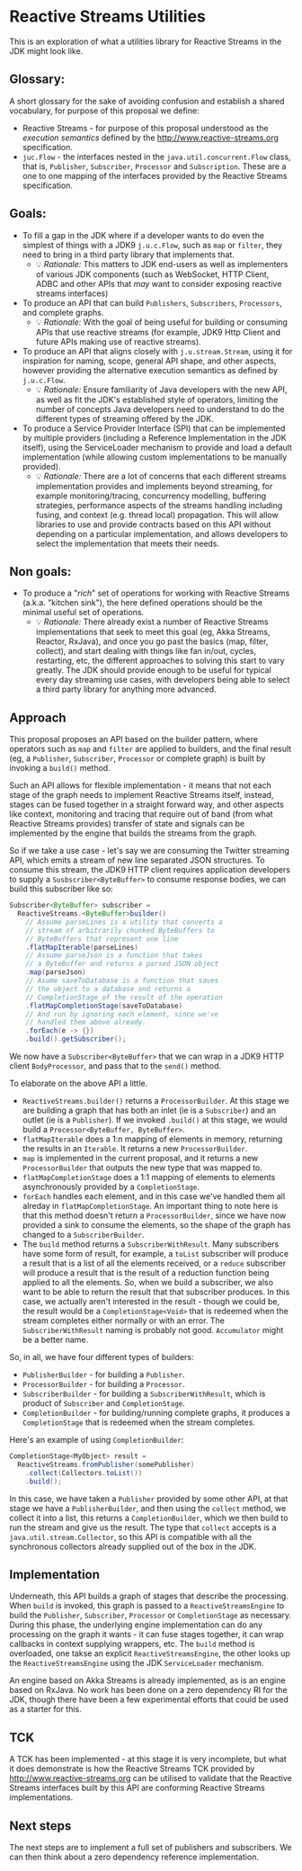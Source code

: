 # Reactive Streams Utilities

This is an exploration of what a utilities library for Reactive Streams in the JDK might look like.

## Glossary:

A short glossary for the sake of avoiding confusion and establish a shared vocabulary, for purpose of this proposal we define:

- Reactive Streams - for purpose of this proposal understood as the *execution semantics* defined by the http://www.reactive-streams.org specification.
- `juc.Flow` - the interfaces nested in the `java.util.concurrent.Flow` class, that is, `Publisher`, `Subscriber`, `Processor` and `Subscription`. These are a one to one mapping of the interfaces provided by the Reactive Streams specification.

## Goals:

* To fill a gap in the JDK where if a developer wants to do even the simplest of things with a JDK9 `j.u.c.Flow`, such as `map` or `filter`, they need to bring in a third party library that implements that.
  * :bulb: *Rationale:* This matters to JDK end-users as well as implementers of various JDK components (such as WebSocket, HTTP Client, ADBC and other APIs that *may* want to consider exposing reactive streams interfaces)
* To produce an API that can build `Publishers`, `Subscribers`, `Processors`, and complete graphs.
  * :bulb: *Rationale:* With the goal of being useful for building or consuming APIs that use reactive streams (for example, JDK9 Http Client and future APIs making use of reactive streams).
* To produce an API that aligns closely with `j.u.stream.Stream`, using it for inspiration for naming, scope, general API shape, and other aspects, however providing the alternative execution semantics as defined by `j.u.c.Flow`. 
  * :bulb: *Rationale:* Ensure familiarity of Java developers with the new API, as well as fit the JDK's established style of operators, limiting the number of concepts Java developers need to understand to do the different types of streaming offered by the JDK.
* To produce a Service Provider Interface (SPI) that can be implemented by multiple providers (including a Reference Implementation in the JDK itself), using the ServiceLoader mechanism to provide and load a default implementation (while allowing custom implementations to be manually provided). 
  * :bulb: *Rationale:* There are a lot of concerns that each different streams implementation provides and implements beyond streaming, for example monitoring/tracing, concurrency modelling, buffering strategies, performance aspects of the streams handling including fusing, and context (e.g. thread local) propagation. This will allow libraries to use and provide contracts based on this API without depending on a particular implementation, and allows developers to select the implementation that meets their needs.

## Non goals:

* To produce a "*rich*" set of operations for working with Reactive Streams (a.k.a. "kitchen sink"), the here defined operations should be the minimal useful set of operations. 
  * :bulb: *Rationale:* There already exist a number of Reactive Streams implementations that seek to meet this goal (eg, Akka Streams, Reactor, RxJava), and once you go past the basics (map, filter, collect), and start dealing with things like fan in/out, cycles, restarting, etc, the different approaches to solving this start to vary greatly. The JDK should provide enough to be useful for typical every day streaming use cases, with developers being able to select a third party library for anything more advanced.

## Approach

This proposal proposes an API based on the builder pattern, where operators such as `map` and `filter` are applied to builders, and the final result (eg, a `Publisher`, `Subscriber`, `Processor` or complete graph) is built by invoking a `build()` method.

Such an API allows for flexible implementation - it means that not each stage of the graph needs to implement Reactive Streams itself, instead, stages can be fused together in a straight forward way, and other aspects like context, monitoring and tracing that require out of band (from what Reactive Streams provides) transfer of state and signals can be implemented by the engine that builds the streams from the graph.

So if we take a use case - let's say we are consuming the Twitter streaming API, which emits a stream of new line separated JSON structures. To consume this stream, the JDK9 HTTP client requires application developers to supply a `Susbscriber<ByteBuffer>` to consume response bodies, we can build this subscriber like so:

```java
Subscriber<ByteBuffer> subscriber = 
  ReactiveStreams.<ByteBuffer>builder()
    // Assume parseLines is a utility that converts a
    // stream of arbitrarily chunked ByteBuffers to
    // ByteBuffers that represent one line
    .flatMapIterable(parseLines)
    // Assume parseJson is a function that takes
    // a ByteBuffer and returns a parsed JSON object
    .map(parseJson)
    // Asume saveToDatabase is a function that saves
    // the object to a database and returns a
    // CompletionStage of the result of the operation
    .flatMapCompletionStage(saveToDatabase)
    // And run by ignoring each element, since we've
    // handled them above already.
    .forEach(e -> {})
    .build().getSubscriber();
```

We now have a `Subscriber<ByteBuffer>` that we can wrap in a JDK9 HTTP client `BodyProcessor`, and pass that to the `send()` method.

To elaborate on the above API a little.

* `ReactiveStreams.builder()` returns a `ProcessorBuilder`. At this stage we are building a graph that has both an inlet (ie is a `Subscriber`) and an outlet (ie is a `Publisher`). If we invoked `.build()` at this stage, we would build a `Processor<ByteBuffer, ByteBuffer>`.
* `flatMapIterable` does a 1:n mapping of elements in memory, returning the results in an `Iterable`. It returns a new `ProcessorBuilder`.
* `map` is implemented in the current proposal, and it returns a new `ProcessorBuilder` that outputs the new type that was mapped to.
* `flatMapCompletionStage` does a 1:1 mapping of elements to elements asynchronously provided by a `CompletionStage`.
* `forEach` handles each element, and in this case we've handled them all alreday in `flatMapCompletionStage`. An important thing to note here is that this method doesn't return a `ProcessorBuilder`, since we have now provided a sink to consume the elements, so the shape of the graph has changed to a `SubscriberBuilder`.
* The `build` method returns a `SubscriberWithResult`. Many subscribers have some form of result, for example, a `toList` subscriber will produce a result that is a list of all the elements received, or a `reduce` subscriber will produce a result that is the result of a reduction function being applied to all the elements. So, when we build a subscriber, we also want to be able to return the result that that subscriber produces. In this case, we actually aren't interested in the result - though we could be, the result would be a `CompletionStage<Void>` that is redeemed when the stream completes either normally or with an error. The `SubscriberWithResult` naming is probably not good. `Accumulator` might be a better name.

So, in all, we have four different types of builders:

* `PublisherBuilder` - for building a `Publisher`.
* `ProcessorBuilder` - for building a `Processor`.
* `SubscriberBuilder` - for building a `SubscriberWithResult`, which is product of `Subscriber` and `CompletionStage`.
* `CompletionBuilder` - for building/running complete graphs, it produces a `CompletionStage` that is redeemed when the stream completes.

Here's an example of using `CompletionBuilder`:

```java
CompletionStage<MyObject> result = 
  ReactiveStreams.fromPublisher(somePublisher)
    .collect(Collectors.toList())
    .build();
```

In this case, we have taken a `Publisher` provided by some other API, at that stage we have a `PublisherBuilder`, and then using the `collect` method, we collect it into a list, this returns a `CompletionBuilder`, which we then build to run the stream and give us the result. The type that `collect` accepts is a `java.util.stream.Collector`, so this API is compatible with all the synchronous collectors already supplied out of the box in the JDK.

## Implementation

Underneath, this API builds a graph of stages that describe the processing. When `build` is invoked, this graph is passed to a `ReactiveStreamsEngine` to build the `Publisher`, `Subscriber`, `Processor` or `CompletionStage` as necessary. During this phase, the underlying engine implementation can do any processing on the graph it wants - it can fuse stages together, it can wrap callbacks in context supplying wrappers, etc. The `build` method is overloaded, one takse an explicit `ReactiveStreamsEngine`, the other looks up the `ReactiveStreamsEngine` using the JDK `ServiceLoader` mechanism.

An engine based on Akka Streams is already implemented, as is an engine based on RxJava. No work has been done on a zero dependency RI for the JDK, though there have been a few experimental efforts that could be used as a starter for this.

## TCK

A TCK has been implemented - at this stage it is very incomplete, but what it does demonstrate is how the Reactive Streams TCK provided by http://www.reactive-streams.org can be utilised to validate that the Reactive Streams interfaces built by this API are conforming Reactive Streams implementations.

## Next steps

The next steps are to implement a full set of publishers and subscribers. We can then think about a zero dependency reference implementation.

